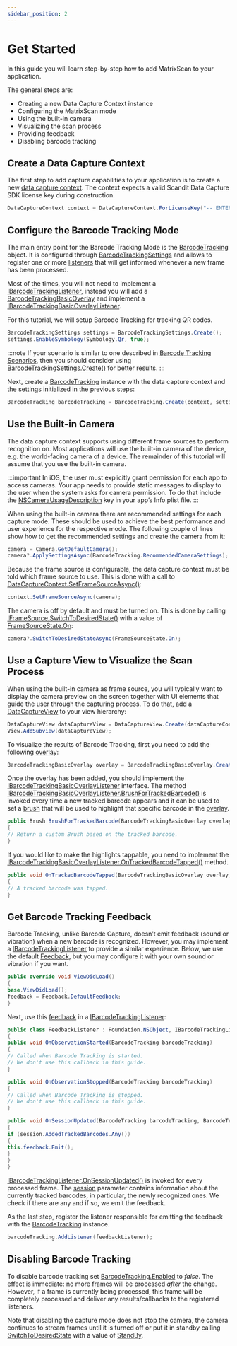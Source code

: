 ```yaml
---
sidebar_position: 2
---
```


# Get Started

In this guide you will learn step-by-step how to add MatrixScan to your application.

The general steps are:

- Creating a new Data Capture Context instance
- Configuring the MatrixScan mode
- Using the built-in camera
- Visualizing the scan process
- Providing feedback
- Disabling barcode tracking

## Create a Data Capture Context

The first step to add capture capabilities to your application is to create a new [data capture context](https://docs.scandit.com/data-capture-sdk/xamarin.ios/core/api/data-capture-context.html#class-scandit.datacapture.core.DataCaptureContext). The context expects a valid Scandit Data Capture SDK license key during construction.

```c#
DataCaptureContext context = DataCaptureContext.ForLicenseKey("-- ENTER YOUR SCANDIT LICENSE KEY HERE --");
```

## Configure the Barcode Tracking Mode

The main entry point for the Barcode Tracking Mode is the [BarcodeTracking](https://docs.scandit.com/data-capture-sdk/xamarin.ios/barcode-capture/api/barcode-tracking.html#class-scandit.datacapture.barcode.tracking.BarcodeTracking) object. It is configured through [BarcodeTrackingSettings](https://docs.scandit.com/data-capture-sdk/xamarin.ios/barcode-capture/api/barcode-tracking-settings.html#class-scandit.datacapture.barcode.tracking.BarcodeTrackingSettings) and allows to register one or more [listeners](https://docs.scandit.com/data-capture-sdk/xamarin.ios/barcode-capture/api/barcode-tracking-listener.html#interface-scandit.datacapture.barcode.tracking.IBarcodeTrackingListener) that will get informed whenever a new frame has been processed.

Most of the times, you will not need to implement a [IBarcodeTrackingListener](https://docs.scandit.com/data-capture-sdk/xamarin.ios/barcode-capture/api/barcode-tracking-listener.html#interface-scandit.datacapture.barcode.tracking.IBarcodeTrackingListener), instead you will add a [BarcodeTrackingBasicOverlay](https://docs.scandit.com/data-capture-sdk/xamarin.ios/barcode-capture/api/ui/barcode-tracking-basic-overlay.html#class-scandit.datacapture.barcode.tracking.ui.BarcodeTrackingBasicOverlay) and implement a [IBarcodeTrackingBasicOverlayListener](https://docs.scandit.com/data-capture-sdk/xamarin.ios/barcode-capture/api/ui/barcode-tracking-basic-overlay-listener.html#interface-scandit.datacapture.barcode.tracking.ui.IBarcodeTrackingBasicOverlayListener).

For this tutorial, we will setup Barcode Tracking for tracking QR codes.

```c#
BarcodeTrackingSettings settings = BarcodeTrackingSettings.Create();
settings.EnableSymbology(Symbology.Qr, true);
```

:::note
If your scenario is similar to one described in [Barcode Tracking Scenarios](https://docs.scandit.com/data-capture-sdk/xamarin.ios/barcode-capture/barcode-tracking-scenarios.html), then you should consider using [BarcodeTrackingSettings.Create()](https://docs.scandit.com/data-capture-sdk/xamarin.ios/barcode-capture/api/barcode-tracking-settings.html#method-scandit.datacapture.barcode.tracking.BarcodeTrackingSettings.ForScenario) for better results.
:::

Next, create a [BarcodeTracking](https://docs.scandit.com/data-capture-sdk/xamarin.ios/barcode-capture/api/barcode-tracking.html#class-scandit.datacapture.barcode.tracking.BarcodeTracking) instance with the data capture context and the settings initialized in the previous steps:

```c#
BarcodeTracking barcodeTracking = BarcodeTracking.Create(context, settings);
```

## Use the Built-in Camera

The data capture context supports using different frame sources to perform recognition on. Most applications will use the built-in camera of the device, e.g. the world-facing camera of a device. The remainder of this tutorial will assume that you use the built-in camera.

:::important
In iOS, the user must explicitly grant permission for each app to access cameras. Your app needs to provide static messages to display to the user when the system asks for camera permission. To do that include the [NSCameraUsageDescription](https://learn.microsoft.com/en-us/xamarin/ios/app-fundamentals/security-privacy?tabs=macos#:~:text=NSCameraUsageDescription)
key in your app’s Info.plist file.
:::

When using the built-in camera there are recommended settings for each capture mode. These should be used to achieve the best performance and user experience for the respective mode. The following couple of lines show how to get the recommended settings and create the camera from it:

```c#
camera = Camera.GetDefaultCamera();
camera?.ApplySettingsAsync(BarcodeTracking.RecommendedCameraSettings);
```

Because the frame source is configurable, the data capture context must be told which frame source to use. This is done with a call to [DataCaptureContext.SetFrameSourceAsync()](https://docs.scandit.com/data-capture-sdk/xamarin.ios/core/api/data-capture-context.html#method-scandit.datacapture.core.DataCaptureContext.SetFrameSourceAsync):

```c#
context.SetFrameSourceAsync(camera);
```

The camera is off by default and must be turned on. This is done by calling [IFrameSource.SwitchToDesiredState()](https://docs.scandit.com/data-capture-sdk/xamarin.ios/core/api/frame-source.html#method-scandit.datacapture.core.IFrameSource.SwitchToDesiredStateAsync) with a value of [FrameSourceState.On](https://docs.scandit.com/data-capture-sdk/xamarin.ios/core/api/frame-source.html#value-scandit.datacapture.core.FrameSourceState.On):

```c#
camera?.SwitchToDesiredStateAsync(FrameSourceState.On);
```



## Use a Capture View to Visualize the Scan Process

When using the built-in camera as frame source, you will typically want to display the camera preview on the screen together with UI elements that guide the user through the capturing process. To do that, add a [DataCaptureView](https://docs.scandit.com/data-capture-sdk/xamarin.ios/core/api/ui/data-capture-view.html#class-scandit.datacapture.core.ui.DataCaptureView) to your view hierarchy:

```c#
DataCaptureView dataCaptureView = DataCaptureView.Create(dataCaptureContext, View.Bounds);
View.AddSubview(dataCaptureView);
```

To visualize the results of Barcode Tracking, first you need to add the following [overlay](https://docs.scandit.com/data-capture-sdk/xamarin.ios/barcode-capture/api/ui/barcode-tracking-basic-overlay.html#class-scandit.datacapture.barcode.tracking.ui.BarcodeTrackingBasicOverlay):

```c#
BarcodeTrackingBasicOverlay overlay = BarcodeTrackingBasicOverlay.Create(barcodeTracking, dataCaptureView);
```

Once the overlay has been added, you should implement the [IBarcodeTrackingBasicOverlayListener](https://docs.scandit.com/data-capture-sdk/xamarin.ios/barcode-capture/api/ui/barcode-tracking-basic-overlay-listener.html#interface-scandit.datacapture.barcode.tracking.ui.IBarcodeTrackingBasicOverlayListener) interface. The method [IBarcodeTrackingBasicOverlayListener.BrushForTrackedBarcode()](https://docs.scandit.com/data-capture-sdk/xamarin.ios/barcode-capture/api/ui/barcode-tracking-basic-overlay-listener.html#method-scandit.datacapture.barcode.tracking.ui.IBarcodeTrackingBasicOverlayListener.BrushForTrackedBarcode) is invoked every time a new tracked barcode appears and it can be used to set a [brush](https://docs.scandit.com/data-capture-sdk/xamarin.ios/core/api/ui/brush.html#class-scandit.datacapture.core.ui.Brush) that will be used to highlight that specific barcode in the [overlay](https://docs.scandit.com/data-capture-sdk/xamarin.ios/barcode-capture/api/ui/barcode-tracking-basic-overlay.html#class-scandit.datacapture.barcode.tracking.ui.BarcodeTrackingBasicOverlay).

```c#
public Brush BrushForTrackedBarcode(BarcodeTrackingBasicOverlay overlay, TrackedBarcode trackedBarcode)
{
// Return a custom Brush based on the tracked barcode.
}
```

If you would like to make the highlights tappable, you need to implement the [IBarcodeTrackingBasicOverlayListener.OnTrackedBarcodeTapped()](https://docs.scandit.com/data-capture-sdk/xamarin.ios/barcode-capture/api/ui/barcode-tracking-basic-overlay-listener.html#method-scandit.datacapture.barcode.tracking.ui.IBarcodeTrackingBasicOverlayListener.OnTrackedBarcodeTapped) method.

```c#
public void OnTrackedBarcodeTapped(BarcodeTrackingBasicOverlay overlay, TrackedBarcode trackedBarcode)
{
// A tracked barcode was tapped.
}
```

## Get Barcode Tracking Feedback

Barcode Tracking, unlike Barcode Capture, doesn’t emit feedback (sound or vibration) when a new barcode is recognized. However, you may implement a [IBarcodeTrackingListener](https://docs.scandit.com/data-capture-sdk/xamarin.ios/barcode-capture/api/barcode-tracking-listener.html#interface-scandit.datacapture.barcode.tracking.IBarcodeTrackingListener) to provide a similar experience. Below, we use the default [Feedback](https://docs.scandit.com/data-capture-sdk/xamarin.ios/core/api/feedback.html#class-scandit.datacapture.core.Feedback), but you may configure it
with your own sound or vibration if you want.

```c#
public override void ViewDidLoad()
{
base.ViewDidLoad();
feedback = Feedback.DefaultFeedback;
}
```

Next, use this [feedback](https://docs.scandit.com/data-capture-sdk/xamarin.ios/core/api/feedback.html#class-scandit.datacapture.core.Feedback) in a [IBarcodeTrackingListener](https://docs.scandit.com/data-capture-sdk/xamarin.ios/barcode-capture/api/barcode-tracking-listener.html#interface-scandit.datacapture.barcode.tracking.IBarcodeTrackingListener):

```c#
public class FeedbackListener : Foundation.NSObject, IBarcodeTrackingListener
{
public void OnObservationStarted(BarcodeTracking barcodeTracking)
{
// Called when Barcode Tracking is started.
// We don't use this callback in this guide.
}

public void OnObservationStopped(BarcodeTracking barcodeTracking)
{
// Called when Barcode Tracking is stopped.
// We don't use this callback in this guide.
}

public void OnSessionUpdated(BarcodeTracking barcodeTracking, BarcodeTrackingSession session, IFrameData frameData)
{
if (session.AddedTrackedBarcodes.Any())
{
this.feedback.Emit();
}
}
}
```

[IBarcodeTrackingListener.OnSessionUpdated()](https://docs.scandit.com/data-capture-sdk/xamarin.ios/barcode-capture/api/barcode-tracking-listener.html#method-scandit.datacapture.barcode.tracking.IBarcodeTrackingListener.OnSessionUpdated) is invoked for every processed frame. The [session](https://docs.scandit.com/data-capture-sdk/xamarin.ios/barcode-capture/api/barcode-tracking-session.html#class-scandit.datacapture.barcode.tracking.BarcodeTrackingSession) parameter contains information about the currently tracked barcodes, in particular, the newly recognized ones. We check if there are any and if so, we emit the feedback.

As the last step, register the listener responsible for emitting the feedback with the [BarcodeTracking](https://docs.scandit.com/data-capture-sdk/xamarin.ios/barcode-capture/api/barcode-tracking.html#class-scandit.datacapture.barcode.tracking.BarcodeTracking) instance.

```c#
barcodeTracking.AddListener(feedbackListener);
```

## Disabling Barcode Tracking

To disable barcode tracking set [BarcodeTracking.Enabled](https://docs.scandit.com/data-capture-sdk/xamarin.ios/barcode-capture/api/barcode-tracking.html#property-scandit.datacapture.barcode.tracking.BarcodeTracking.IsEnabled) to _false_. The effect is immediate: no more frames will be processed _after_ the change. However, if a frame is currently being processed, this frame will be completely processed and deliver any results/callbacks to the registered listeners.

Note that disabling the capture mode does not stop the camera, the camera continues to stream frames until it is turned off or put it in standby calling
[SwitchToDesiredState](https://docs.scandit.com/data-capture-sdk/xamarin.ios/core/api/frame-source.html#method-scandit.datacapture.core.IFrameSource.SwitchToDesiredStateAsync) with a value of [StandBy](https://docs.scandit.com/data-capture-sdk/xamarin.ios/core/api/frame-source.html#value-scandit.datacapture.core.FrameSourceState.Standby).
